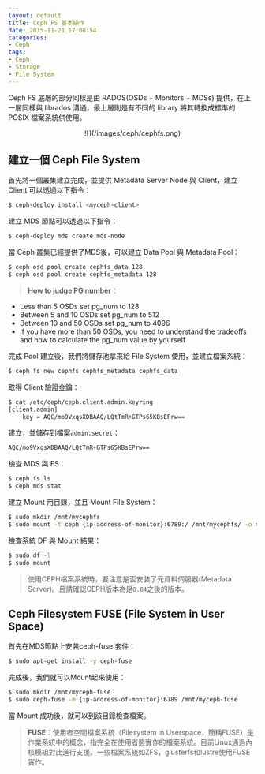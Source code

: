 ```yaml
---
layout: default
title: Ceph FS 基本操作
date: 2015-11-21 17:08:54
categories:
- Ceph
tags:
- Ceph
- Storage
- File System
---
```

Ceph FS 底層的部分同樣是由 RADOS(OSDs + Monitors + MDSs) 提供，在上一層同樣與 librados 溝通，最上層則是有不同的 library 將其轉換成標準的 POSIX 檔案系統供使用。

<center>![](/images/ceph/cephfs.png)</center>

<!--more-->

## 建立一個 Ceph File System
首先將一個叢集建立完成，並提供 Metadata Server Node 與 Client，建立 Client 可以透過以下指令：
```sh
$ ceph-deploy install <myceph-client>
```

建立 MDS 節點可以透過以下指令：
```sh
$ ceph-deploy mds create mds-node
```

當 Ceph 叢集已經提供了MDS後，可以建立 Data Pool 與 Metadata Pool：
```sh
$ ceph osd pool create cephfs_data 128
$ ceph osd pool create cephfs_metadata 128
```
> **How to judge PG number**：
* Less than 5 OSDs set pg_num to 128
* Between 5 and 10 OSDs set pg_num to 512
* Between 10 and 50 OSDs set pg_num to 4096
* If you have more than 50 OSDs, you need to understand the tradeoffs and how to calculate the pg_num value by yourself

完成 Pool 建立後，我們將儲存池拿來給 File System 使用，並建立檔案系統：
```sh
$ ceph fs new cephfs cephfs_metadata cephfs_data
```

取得 Client 驗證金鑰：
```sh
$ cat /etc/ceph/ceph.client.admin.keyring
[client.admin]
	key = AQC/mo9VxqsXDBAAQ/LQtTmR+GTPs65KBsEPrw==
```

建立，並儲存到檔案`admin.secret`：
```sh
AQC/mo9VxqsXDBAAQ/LQtTmR+GTPs65KBsEPrw==
```

檢查 MDS 與 FS：
```sh
$ ceph fs ls
$ ceph mds stat
```

建立 Mount 用目錄，並且 Mount File System：
```sh
$ sudo mkdir /mnt/mycephfs
$ sudo mount -t ceph {ip-address-of-monitor}:6789:/ /mnt/mycephfs/ -o name=admin,secretfile=admin.secret
```

檢查系統 DF 與 Mount 結果：
```sh
$ sudo df -l
$ sudo mount
```
> 使用CEPH檔案系統時，要注意是否安裝了元資料伺服器(Metadata Server)。且請確認CEPH版本為是`0.84`之後的版本。

## Ceph Filesystem FUSE (File System in User Space)
首先在MDS節點上安裝ceph-fuse 套件：
```sh
$ sudo apt-get install -y ceph-fuse
```

完成後，我們就可以Mount起來使用：
```sh
$ sudo mkdir /mnt/myceph-fuse
$ sudo ceph-fuse -m {ip-address-of-monitor}:6789 /mnt/myceph-fuse
```

當 Mount 成功後，就可以到該目錄檢查檔案。

> **FUSE**：使用者空間檔案系統（Filesystem in Userspace，簡稱FUSE）是作業系統中的概念，指完全在使用者態實作的檔案系統。目前Linux通過內核模組對此進行支援。一些檔案系統如ZFS，glusterfs和lustre使用FUSE實作。
